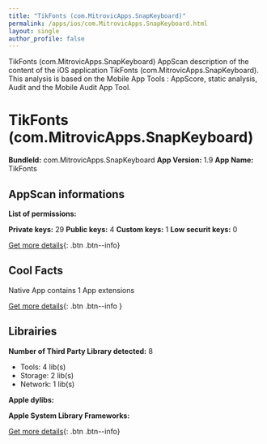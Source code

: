 ```yaml
---
title: "TikFonts (com.MitrovicApps.SnapKeyboard)"
permalink: /apps/ios/com.MitrovicApps.SnapKeyboard.html
layout: single
author_profile: false
---
```

TikFonts (com.MitrovicApps.SnapKeyboard) AppScan description of the content of the iOS application TikFonts (com.MitrovicApps.SnapKeyboard). This analysis is based on the Mobile App Tools : AppScore, static analysis, Audit and the Mobile Audit App Tool.

# TikFonts (com.MitrovicApps.SnapKeyboard)

**BundleId:** com.MitrovicApps.SnapKeyboard
**App Version:** 1.9
**App Name:** TikFonts


## AppScan informations 

**List of permissions:** 
  
  
**Private keys:** 29
**Public keys:** 4
**Custom keys:** 1
**Low securit keys:** 0
  
[Get more details](/pricing.html){: .btn .btn--info}

## Cool Facts

Native App
contains 1 App extensions
  
[Get more details](/pricing.html){: .btn .btn--info }

## Librairies 
**Number of Third Party Library detected:** 8
- Tools: 4 lib(s)
- Storage: 2 lib(s)
- Network: 1 lib(s)


**Apple dylibs:**


**Apple System Library Frameworks:**


  
[Get more details](/pricing.html){: .btn .btn--info}

